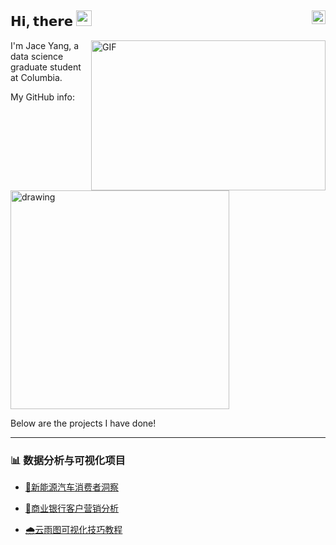 ## 𝗛𝗶, 𝘁𝗵𝗲𝗿𝗲 <img src="https://media.giphy.com/media/hvRJCLFzcasrR4ia7z/giphy.gif" width="25px"/> <img align="right" src="https://raw.githubusercontent.com/peterthehan/peterthehan/master/assets/linkedin.svg" width="22px"/> 

<img align="right" alt="GIF" src="https://github.com/abhisheknaiidu/abhisheknaiidu/blob/master/code.gif?raw=true" width="375" height="240" />

I'm Jace Yang, a data science graduate student at Columbia.

My GitHub info:

<img src="https://github-readme-stats.vercel.app/api?username=Jace-Yang&count_private=true&show_icons=true&theme=tokyonight" alt="drawing" width="350"/>

Below are the projects I have done!


---

### :bar_chart: 数据分析与可视化项目

- [🚗新能源汽车消费者洞察](https://jace-yang.github.io/Customer_Insight_about_EV_Cars/report.html)

- [🏦商业银行客户营销分析](https://github.com/Jace-Yang/bank-marketing-strategy-analysis/blob/main/report_chinese.pdf)

- [🌧️云雨图可视化技巧教程](https://jtr13.github.io/cc21fall2/raincloud-plot-101-density-plot-or-boxplotwhy-not-do-both.html)
